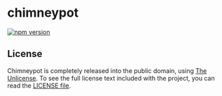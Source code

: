 # chimneypot

[![npm version](https://badge.fury.io/js/chimneypot.svg)](https://badge.fury.io/js/chimneypot)

## License

Chimneypot is completely released into the public domain, using [The Unlicense](http://unlicense.org). To see the full license text included with the project, you can read the [LICENSE file](/LICENSE).
